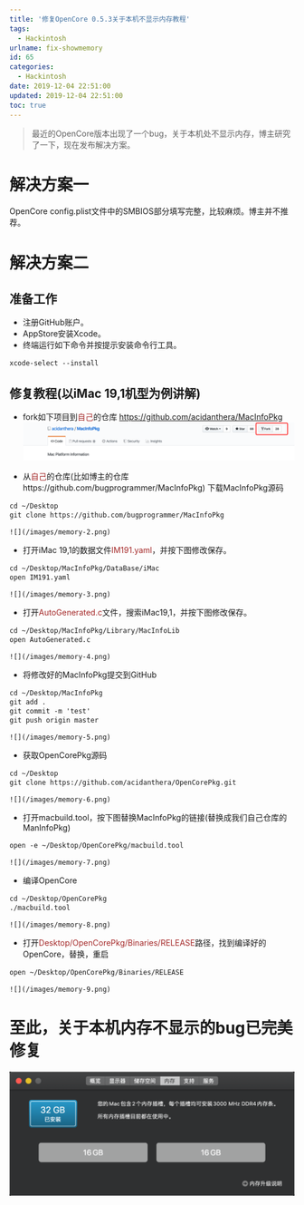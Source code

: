 ```yaml
---
title: '修复OpenCore 0.5.3关于本机不显示内存教程'
tags:
  - Hackintosh
urlname: fix-showmemory
id: 65
categories:
  - Hackintosh
date: 2019-12-04 22:51:00
updated: 2019-12-04 22:51:00
toc: true
---
```


>最近的OpenCore版本出现了一个bug，关于本机处不显示内存，博主研究了一下，现在发布解决方案。<!--more-->

# 解决方案一
OpenCore config.plist文件中的SMBIOS部分填写完整，比较麻烦。博主并不推荐。

# 解决方案二
## 准备工作
* 注册GitHub账户。
* AppStore安装Xcode。
* 终端运行如下命令并按提示安装命令行工具。
```
xcode-select --install
```
## 修复教程(以iMac 19,1机型为例讲解)
* fork如下项目到<font color=#A52A2A >自己</font>的仓库
https://github.com/acidanthera/MacInfoPkg
![](/images/memory-1.png)

* 从<font color=#A52A2A >自己</font>的仓库(比如博主的仓库https://github.com/bugprogrammer/MacInfoPkg) 下载MacInfoPkg源码
```
cd ~/Desktop
git clone https://github.com/bugprogrammer/MacInfoPkg
```
    ![](/images/memory-2.png)

* 打开iMac 19,1的数据文件<font color=#A52A2A >IM191.yaml</font>，并按下图修改保存。
```
cd ~/Desktop/MacInfoPkg/DataBase/iMac
open IM191.yaml
```
    ![](/images/memory-3.png)

* 打开<font color=#A52A2A >AutoGenerated.c</font>文件，搜索iMac19,1，并按下图修改保存。
```
cd ~/Desktop/MacInfoPkg/Library/MacInfoLib
open AutoGenerated.c
```
    ![](/images/memory-4.png)

* 将修改好的MacInfoPkg提交到GitHub
```
cd ~/Desktop/MacInfoPkg
git add .
git commit -m 'test'
git push origin master
```
    ![](/images/memory-5.png)

* 获取OpenCorePkg源码
```
cd ~/Desktop
git clone https://github.com/acidanthera/OpenCorePkg.git
```
    ![](/images/memory-6.png)

* 打开macbuild.tool，按下图替换MacInfoPkg的链接(替换成我们自己仓库的ManInfoPkg)
```
open -e ~/Desktop/OpenCorePkg/macbuild.tool
```
    ![](/images/memory-7.png)

* 编译OpenCore
```
cd ~/Desktop/OpenCorePkg
./macbuild.tool
```
    ![](/images/memory-8.png)

* 打开<font color=#A52A2A >Desktop/OpenCorePkg/Binaries/RELEASE</font>路径，找到编译好的OpenCore，替换，重启
```
open ~/Desktop/OpenCorePkg/Binaries/RELEASE
```
    ![](/images/memory-9.png)

# 至此，关于本机内存不显示的bug已完美修复
![](/images/memory-10.png)